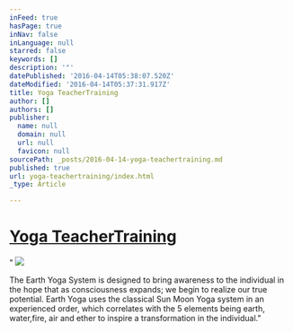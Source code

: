 ```yaml
---
inFeed: true
hasPage: true
inNav: false
inLanguage: null
starred: false
keywords: []
description: '"'
datePublished: '2016-04-14T05:38:07.520Z'
dateModified: '2016-04-14T05:37:31.917Z'
title: Yoga TeacherTraining
author: []
authors: []
publisher:
  name: null
  domain: null
  url: null
  favicon: null
sourcePath: _posts/2016-04-14-yoga-teachertraining.md
published: true
url: yoga-teachertraining/index.html
_type: Article

---
```

# [Yoga TeacherTraining][0]

"
![](https://the-grid-user-content.s3-us-west-2.amazonaws.com/3da9f6e4-ada4-4fda-a6e2-8fbef0fd43f1.jpg)

The Earth Yoga System is designed to bring awareness to the individual in the hope that as consciousness expands; we begin to realize our true potential. Earth Yoga uses the classical Sun Moon Yoga system in an experienced order, which correlates with the 5 elements being earth, water,fire, air and ether to inspire a transformation in the individual."

[0]: http://www.earthyoga.space/